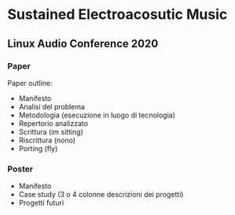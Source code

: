 # Sustained Electroacosutic Music

## Linux Audio Conference 2020

### Paper

Paper outline:
 - Manifesto
 - Analisi del problema
 - Metodologia (esecuzione in luogo di tecnologia)
 - Repertorio analizzato
 - Scrittura (im sitting)
 - Riscrittura (nono)
 - Porting (fly)

### Poster

 - Manifesto
 - Case study (3 o 4 colonne descrizioni dei progetti)
 - Progetti futuri
